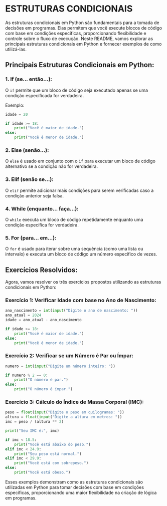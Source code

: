 # ESTRUTURAS CONDICIONAIS
As estruturas condicionais em Python são fundamentais para a tomada de decisões em programas. Elas permitem que você execute blocos de código com base em condições específicas, proporcionando flexibilidade e controle sobre o fluxo de execução. Neste README, vamos explorar as principais estruturas condicionais em Python e fornecer exemplos de como utilizá-las.

## **Principais Estruturas Condicionais em Python:**
### 1. **If (se... então...):**
O `if` permite que um bloco de código seja executado apenas se uma condição especificada for verdadeira.

Exemplo:
```python
idade = 20

if idade >= 18:
    print("Você é maior de idade.")
else:
    print("Você é menor de idade.")
```

### 2. **Else (senão...):**
O `else` é usado em conjunto com o `if` para executar um bloco de código alternativo se a condição não for verdadeira.

### 3. **Elif (senão se...):**
O `elif` permite adicionar mais condições para serem verificadas caso a condição anterior seja falsa.

### 4. **While (enquanto... faça...):**
O `while` executa um bloco de código repetidamente enquanto uma condição específica for verdadeira.

### 5. **For (para... em...):**
O `for` é usado para iterar sobre uma sequência (como uma lista ou intervalo) e executa um bloco de código um número específico de vezes.

## **Exercícios Resolvidos:**
Agora, vamos resolver os três exercícios propostos utilizando as estruturas condicionais em Python:

### **Exercício 1: Verificar Idade com base no Ano de Nascimento:**
```python
ano_nascimento = int(input("Digite o ano de nascimento: "))
ano_atual = 2024
idade = ano_atual - ano_nascimento

if idade >= 18:
    print("Você é maior de idade.")
else:
    print("Você é menor de idade.")
```

### **Exercício 2: Verificar se um Número é Par ou Ímpar:**
```python
numero = int(input("Digite um número inteiro: "))

if numero % 2 == 0:
    print("O número é par.")
else:
    print("O número é ímpar.")
```

### **Exercício 3: Cálculo do Índice de Massa Corporal (IMC):**
```python
peso = float(input("Digite o peso em quilogramas: "))
altura = float(input("Digite a altura em metros: "))
imc = peso / (altura ** 2)

print("Seu IMC é:", imc)

if imc < 18.5:
    print("Você está abaixo do peso.")
elif imc < 24.9:
    print("Seu peso está normal.")
elif imc < 29.9:
    print("Você está com sobrepeso.")
else:
    print("Você está obeso.")
```

Esses exemplos demonstram como as estruturas condicionais são utilizadas em Python para tomar decisões com base em condições específicas, proporcionando uma maior flexibilidade na criação de lógica em programas.